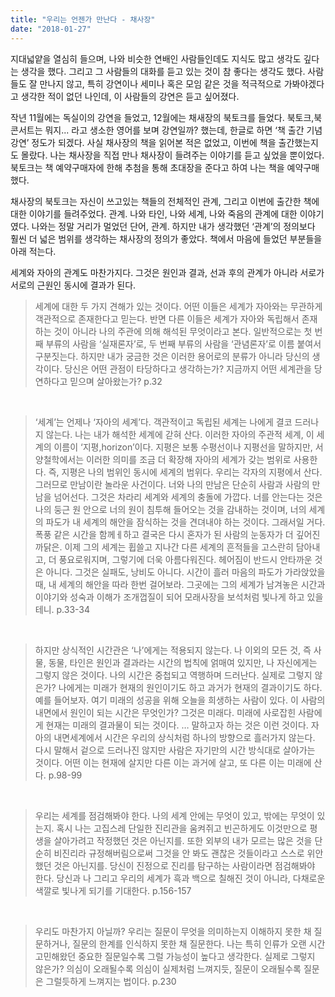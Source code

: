 ```yaml
---
title: "우리는 언젠가 만난다 - 채사장"
date: "2018-01-27"
---
```


지대넓얕을 열심히 들으며, 나와 비슷한 연배인 사람들인데도 지식도 많고 생각도 깊다는 생각을 했다. 그리고 그 사람들의 대화를 듣고 있는 것이 참 좋다는 생각도 했다. 사람들도 잘 만나지 않고, 특히 강연이나 세미나 혹은 모임 같은 것을 적극적으로 가봐야겠다고 생각한 적이 없던 나인데, 이 사람들의 강연은 듣고 싶어졌다.

작년 11월에는 독실이의 강연을 들었고, 12월에는 채새장의 북토크를 들었다. 북토크,북콘서트는 뭐지... 라고 생소한 영어를 보며 강연일까? 했는데, 한글로 하면 ‘책 출간 기념 강연’ 정도가 되겠다. 사실 채사장의 책을 읽어본 적은 없었고, 이번에 책을 출간했는지도 몰랐다. 나는 채사장을 직접 만나 채사장이 들려주는 이야기를 듣고 싶었을 뿐이었다. 북토크는 책 예약구매자에 한해 추첨을 통해 초대장을 준다고 하여 나는 책을 예약구매 했다.

채사장의 북토크는 자신이 쓰고있는 책들의 전체적인 관계, 그리고 이번에 출간한 책에 대한 이야기를 들려주었다. 관계. 나와 타인, 나와 세계, 나와 죽음의 관계에 대한 이야기였다. 나와는 정말 거리가 멀었던 단어, 관계. 하지만 내가 생각했던 ‘관계’의 정의보다 훨씬 더 넓은 범위를 생각하는 채사장의 정의가 좋았다. 책에서 마음에 들었던 부분들을 아래 적는다.

세계와 자아의 관계도 마찬가지다. 그것은 원인과 결과, 선과 후의 관계가 아니라 서로가 서로의 근원인 동시에 결과가 된다.

> 세계에 대한 두 가지 견해가 있는 것이다. 어떤 이들은 세계가 자아와는 무관하게 객관적으로 존재한다고 믿는다. 반면 다른 이들은 세계가 자아와 독립해서 존재하는 것이 아니라 나의 주관에 의해 해석된 무엇이라고 본다. 일반적으로는 첫 번째 부류의 사람을 ‘실재론자’로, 두 번째 부류의 사람을 ‘관념론자’로 이름 붙여서 구분짓는다. 하지만 내가 궁금한 것은 이러한 용어로의 분류가 아니라 당신의 생각이다. 당신은 어떤 관점이 타당하다고 생각하는가? 지금까지 어떤 세계관을 당연하다고 믿으며 살아왔는가? p.32

 

> ‘세계’는 언제나 ‘자아의 세계’다. 객관적이고 독립된 세계는 나에게 결코 드러나지 않는다. 나는 내가 해석한 세계에 갇혀 산다. 이러한 자아의 주관적 세계, 이 세계의 이름이 ‘지평,horizon’이다. 지평은 보통 수평선이나 지평선을 말하지만, 서양철학에서는 이러한 의미를 조금 더 확장해 자아의 세계가 갖는 범위로 사용한다. 즉, 지평은 나의 범위인 동시에 세계의 범위다. 우리는 각자의 지평에서 산다. 그러므로 만남이란 놀라운 사건이다. 너와 나의 만남은 단순히 사람과 사람의 만남을 넘어선다. 그것은 차라리 세계와 세계의 충돌에 가깝다. 너를 안는다는 것은 나의 둥근 원 안으로 너의 원이 침투해 들어오는 것을 감내하는 것이며, 너의 세계의 파도가 내 세계의 해안을 잠식하는 것을 견뎌내야 하는 것이다. 그래서일 거다. 폭풍 같은 시간을 함께ㅔ하고 결국은 다시 혼자가 된 사람의 눈동자가 더 깊어진 까닭은. 이제 그의 세계는 휩쓸고 지나간 다른 세계의 흔적들을 고스란히 담아내고, 더 풍요로워지며, 그렇기에 더욱 아름다워진다. 헤어짐이 반드시 안타까운 것은 아니다. 그것은 실패도, 낭비도 아니다. 시간이 흘러 마음의 파도가 가라앉았을 때, 내 세계의 해안을 따라 한번 걸어보라. 그곳에는 그의 세계가 남겨놓은 시간과 이야기와 성숙과 이해가 조개껍질이 되어 모래사장을 보석처럼 빛나게 하고 있을 테니. p.33-34

 

> 하지만 상식적인 시간관은 ‘나’에게는 적용되지 않는다. 나 이외의 모든 것, 즉 사물, 동물, 타인은 원인과 결과라는 시간의 법칙에 얽매여 있지만, 나 자신에게는 그렇지 않은 것이다. 나의 시간은 중첩되고 역행하며 드러난다. 실제로 그렇지 않은가? 나에게는 미래가 현재의 원인이기도 하고 과거가 현재의 결과이기도 하다. 예를 들어보자. 여기 미래의 성공을 위해 오늘을 희생하는 사람이 있다. 이 사람의 내면에서 원인이 되는 시간은 무엇인가? 그것은 미래다. 미래에 사로잡힌 사람에게 현재는 미래의 결과물이 되는 것이다. … 말하고자 하는 것은 이런 것이다. 자아의 내면세계에서 시간은 우리의 상식처럼 하나의 방향으로 흘러가지 않는다. 다시 말해서 겉으로 드러나진 않지만 사람은 자기만의 시간 방식대로 살아가는 것이다. 어떤 이는 현재에 살지만 다른 이는 과거에 살고, 또 다른 이는 미래에 산다. p.98-99

 

> 우리는 세계를 점검해봐야 한다. 나의 세계 안에는 무엇이 있고, 밖에는 무엇이 있는지. 혹시 나는 고집스레 단일한 진리관을 움켜쥐고 빈곤하게도 이것만으로 평생을 살아가려고 작정했던 것은 아닌지를. 또한 외부의 내가 모르는 많은 것을 단순히 비진리라 규정해버림으로써 그것을 안 봐도 괜찮은 것들이라고 스스로 위안했던 것은 아닌지를. 당신이 진정으로 진리를 탐구하는 사람이라면 점검해봐야 한다. 당신과 나 그리고 우리의 세계가 흑과 백으로 칠해진 것이 아니라, 다채로운 색깔로 빛나게 되기를 기대한다. p.156-157

 

> 우리도 마찬가지 아닐까? 우리는 질문이 무엇을 의미하는지 이해하지 못한 채 질문하거나, 질문의 한계를 인식하지 못한 채 질문한다. 나는 특히 인류가 오랜 시간 고민해왔던 중요한 질문일수록 그럴 가능성이 높다고 생각한다. 실제로 그렇지 않은가? 의심이 오래될수록 의심이 실제처럼 느껴지듯, 질문이 오래될수록 질문은 그럴듯하게 느껴지는 법이다. p.230
